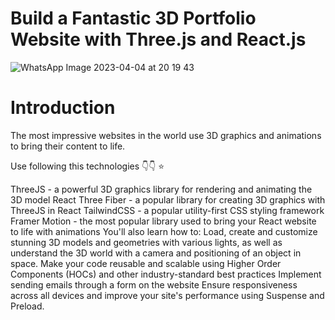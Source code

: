 # Build a Fantastic 3D Portfolio Website with Three.js and React.js

![WhatsApp Image 2023-04-04 at 20 19 43](https://user-images.githubusercontent.com/105142693/229834402-06516476-f70a-4b3c-88bc-3b4c276a9e38.jpg)

# Introduction

The most impressive websites in the world use 3D graphics and animations to bring their content to life. 

Use following this technologies 👇👇 ⭐


ThreeJS - a powerful 3D graphics library for rendering and animating the 3D model
React Three Fiber - a popular library for creating 3D graphics with ThreeJS in React
TailwindCSS - a popular utility-first CSS styling framework
Framer Motion - the most popular library used to bring your React website to life with animations You'll also learn how to:
Load, create and customize stunning 3D models and geometries with various lights, as well as understand the 3D world with a camera and positioning of an object in space.
Make your code reusable and scalable using Higher Order Components (HOCs) and other industry-standard best practices
Implement sending emails through a form on the website
Ensure responsiveness across all devices and improve your site's performance using Suspense and Preload.
